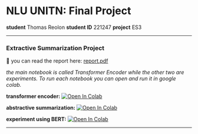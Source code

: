 # NLU UNITN: Final Project

**student** Thomas Reolon
**student ID** 221247
**project** ES3

---

### Extractive Summarization Project

:page_facing_up: you can read the report here: [report.pdf](report.pdf) 

_the main notebook is called Transformer Encoder while the other two are experiments. To run each notebook you can open and run it in google colab._

**transformer encoder:** [![Open In Colab](https://colab.research.google.com/assets/colab-badge.svg)](https://colab.research.google.com/drive/1IxunINb5nfeQJ9mmUs_975F76bdVWdF0)

**abstractive summarization:** [![Open In Colab](https://colab.research.google.com/assets/colab-badge.svg)](https://colab.research.google.com/drive/1VsW04wtDccE-Z3LTunyo56YmiTx2xDPz)

**experiment using BERT:** [![Open In Colab](https://colab.research.google.com/assets/colab-badge.svg)](https://colab.research.google.com/drive/1S-k5lJcS2pSxYpaVkvS4IimojoB5-gZu)

---
